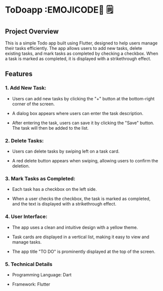 # ToDoapp :EMOJICODE:orange_book: :spiral_notepad:

## Project Overview
This is a simple Todo app built using Flutter, designed to help users manage their tasks efficiently. The app allows users to add new tasks, delete existing tasks, and mark tasks as completed by checking a checkbox. When a task is marked as completed, it is displayed with a strikethrough effect.

## Features
### 1. Add New Task:
- Users can add new tasks by clicking the "+" button at the bottom-right corner of the screen.
* A dialog box appears where users can enter the task description.
+ After entering the task, users can save it by clicking the "Save" button. The task will then be added to the list.
### 2. Delete Tasks:
- Users can delete tasks by swiping left on a task card.
+ A red delete button appears when swiping, allowing users to confirm the deletion.
### 3. Mark Tasks as Completed:
- Each task has a checkbox on the left side.
+ When a user checks the checkbox, the task is marked as completed, and the text is displayed with a strikethrough effect.
### 4. User Interface:
- The app uses a clean and intuitive design with a yellow theme.
+ Task cards are displayed in a vertical list, making it easy to view and manage tasks.
* The app title "TO DO" is prominently displayed at the top of the screen.
### 5. Technical Details
- Programming Language: Dart
+ Framework: Flutter
